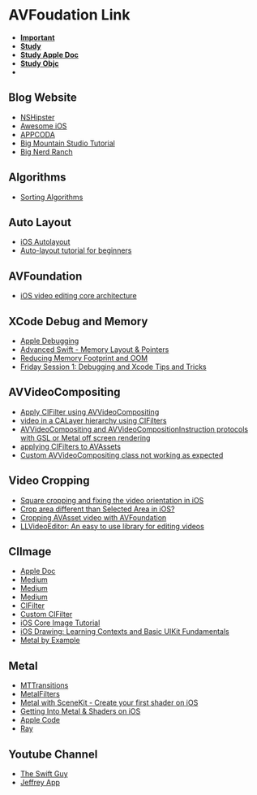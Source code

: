 # AVFoudation Link

- **[Important](https://github.com/onmyway133/notes/issues/196)**
- **[Study](https://www.programmersought.com/article/8839757033/)**
- **[Study Apple Doc](https://developer.apple.com/library/archive/navigation/#section=Technologies&topic=AVFoundation)**
- **[Study Objc](https://developer.apple.com/library/archive/documentation/Cocoa/Conceptual/ProgrammingWithObjectiveC/DefiningClasses/DefiningClasses.html#:~:text=In%20Objective%2DC%2C%20a%20class,but%20they%20can%20receive%20messages.&text=Class%20methods%20are%20implemented%20in,implementation%20block%20for%20the%20class.)**
- 

## Blog Website 
* [NSHipster](https://nshipster.com/)
* [Awesome iOS](http://awesomeios.com/)
* [APPCODA](https://www.appcoda.com/ios-programming-course/)
* [Big Mountain Studio Tutorial](https://www.bigmountainstudio.com/dashboard)
* [Big Nerd Ranch](https://bignerdranch.com/blog/category/ios/)

## Algorithms
* [Sorting Algorithms](https://www.youtube.com/watch?v=TzeBrDU-JaY&list=PL2_aWCzGMAwKedT2KfDMB9YA5DgASZb3U&index=6) 

## Auto Layout
* [iOS Autolayout](https://www.youtube.com/watch?v=I1Z3vvSad8Y)
* [Auto-layout tutorial for beginners](https://www.youtube.com/watch?v=TCGl-Nst014&list=PLH09wnLPfxsmk2u-lYxS4JTDEpDod6C2h)


## AVFoundation
* [iOS video editing core architecture](https://github.com/VideoFlint/Cabbage/wiki/%E4%B8%AD%E6%96%87%E8%AF%B4%E6%98%8E#avfoundation-%E4%B8%AD%E7%9A%84%E8%A7%86%E9%A2%91%E6%95%B0%E6%8D%AE%E6%BA%90)

## XCode Debug and Memory
* [Apple Debugging](https://www.youtube.com/watch?v=VdBlMpjqqAc&list=PLgTh9sDnKCUM9cgjfwIkJCSMkUGYmjB6-&index=2)
* [Advanced Swift - Memory Layout & Pointers](https://www.youtube.com/watch?v=o-Ta5AIUSKM&list=PLgTh9sDnKCUMzd4FXd5iVPALf5xixwW4T)
* [Reducing Memory Footprint and OOM](https://medium.com/flawless-app-stories/techniques-to-reduce-memory-footprint-and-oom-terminations-in-ios-a0f6bef38217)
* [Friday Session 1: Debugging and Xcode Tips and Tricks](https://www.youtube.com/watch?v=-UtIg4Lt7T8&list=PLPA-ayBrweUzGFmkT_W65z64MoGnKRZMq&index=4)


## AVVideoCompositing

* [Apply CIFilter using AVVideoCompositing](https://www.coder.work/article/4413546)
* [video in a CALayer hierarchy using CIFilters](https://stackoverflow.com/questions/58539078/rendering-a-video-in-a-calayer-hierarchy-using-cifilters)
* [AVVideoCompositing and AVVideoCompositionInstruction protocols with GSL or Metal off screen rendering](https://github.com/glennneiger/AVCustomEdit)
* [applying CIFilters to AVAssets](https://github.com/jojodmo/VideoFilterExporter)
* [Custom AVVideoCompositing class not working as expected](https://stackoverflow.com/questions/39137099/custom-avvideocompositing-class-not-working-as-expected)

## Video Cropping

* [Square cropping and fixing the video orientation in iOS](https://stackoverflow.com/questions/26932794/square-cropping-and-fixing-the-video-orientation-in-ios)
* [Crop area different than Selected Area in iOS?](https://stackoverflow.com/questions/29450308/crop-area-different-than-selected-area-in-ios)
* [Cropping AVAsset video with AVFoundation](https://stackoverflow.com/questions/21077240/cropping-avasset-video-with-avfoundation)
* [LLVideoEditor: An easy to use library for editing videos](https://github.com/omergul/LLVideoEditor/tree/master)

## CIImage

* [Apple Doc](https://developer.apple.com/library/archive/documentation/GraphicsImaging/Conceptual/CoreImaging/ci_intro/ci_intro.html#//apple_ref/doc/uid/TP30001185)
* [Medium](https://medium.com/journey-of-one-thousand-apps/diving-into-core-image-part-one-39f83f0ceb2f)
* [Medium](https://medium.com/@alex_19513/real-time-video-editing-swift-2cc18f198c83)
* [Medium](https://medium.com/@quentinfasquel/ios-transparent-video-with-coreimage-52cfb2544d54)
* [CIFilter](https://ase.in.tum.de/lehrstuhl_1/teaching/tutorials/506-sgd-ws13-tutorial-core-image)
* [Custom CIFilter](https://bignerdranch.com/blog/custom-filters-with-core-image-kernel-language/)
* [iOS Core Image Tutorial](https://ase.in.tum.de/lehrstuhl_1/teaching/tutorials/506-sgd-ws13-tutorial-core-image)
* [iOS Drawing: Learning Contexts and Basic UIKit Fundamentals](https://www.informit.com/articles/article.aspx?p=2149190&seqNum=11)
* [Metal by Example](https://metalbyexample.com/metal-performance-shaders-in-swift/)

## Metal

* [MTTransitions](https://github.com/alexiscn/MTTransitions)
* [MetalFilters](https://github.com/alexiscn/MetalFilters)
* [Metal with SceneKit - Create your first shader on iOS](https://www.linkedin.com/pulse/metal-scenekit-create-your-first-shader-onios-malik-alayli/)
* [Getting Into Metal & Shaders on iOS](http://www.code-disciple.com/getting-metal-shaders-ios/)
* [Apple Code](https://developer.apple.com/metal/sample-code/)
* [Ray](https://www.youtube.com/watch?v=c-5MD03NUMw)

## Youtube Channel
* [The Swift Guy](https://www.youtube.com/channel/UC-d1NWv5IWtIkfH47ux4dWA/playlists)
* [Jeffrey App](https://www.youtube.com/user/JeffreyApp/playlists)
